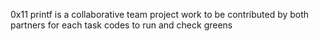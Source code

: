 0x11 printf is a collaborative team project work to be contributed by both partners for each task codes to run and check greens
